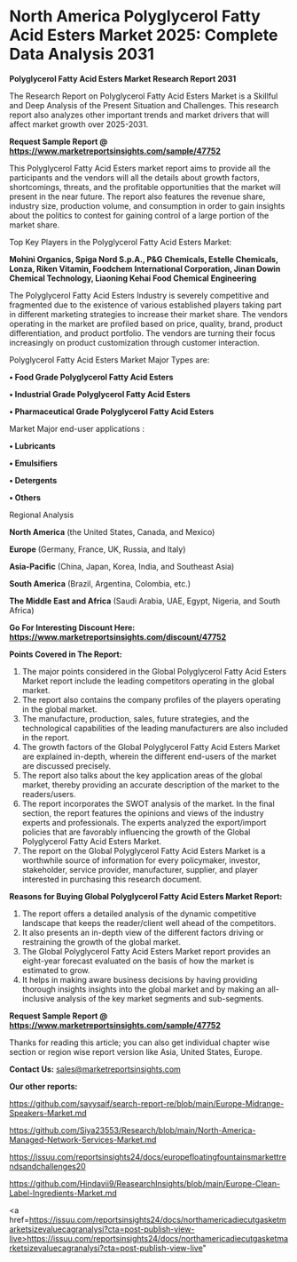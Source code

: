 # North America Polyglycerol Fatty Acid Esters Market 2025: Complete Data Analysis 2031

<strong>Polyglycerol Fatty Acid Esters Market Research Report 2031</strong>

The Research Report on Polyglycerol Fatty Acid Esters Market is a Skillful and Deep Analysis of the Present Situation and Challenges. This research report also analyzes other important trends and market drivers that will affect market growth over 2025-2031.

<strong>Request Sample Report @ <a href=https://www.marketreportsinsights.com/sample/47752>https://www.marketreportsinsights.com/sample/47752</a></strong>

This Polyglycerol Fatty Acid Esters market report aims to provide all the participants and the vendors will all the details about growth factors, shortcomings, threats, and the profitable opportunities that the market will present in the near future. The report also features the revenue share, industry size, production volume, and consumption in order to gain insights about the politics to contest for gaining control of a large portion of the market share.

Top Key Players in the Polyglycerol Fatty Acid Esters Market:

<strong>Mohini Organics, Spiga Nord S.p.A., P&G Chemicals, Estelle Chemicals, Lonza, Riken Vitamin, Foodchem International Corporation, Jinan Dowin Chemical Technology, Liaoning Kehai Food Chemical Engineering</strong>

The Polyglycerol Fatty Acid Esters Industry is severely competitive and fragmented due to the existence of various established players taking part in different marketing strategies to increase their market share. The vendors operating in the market are profiled based on price, quality, brand, product differentiation, and product portfolio. The vendors are turning their focus increasingly on product customization through customer interaction.

Polyglycerol Fatty Acid Esters Market Major Types are:

<strong>•  Food Grade Polyglycerol Fatty Acid Esters

•  Industrial Grade Polyglycerol Fatty Acid Esters

•  Pharmaceutical Grade Polyglycerol Fatty Acid Esters</strong>

Market Major end-user applications :

<strong>•  Lubricants

•  Emulsifiers

•  Detergents

•  Others</strong>

Regional Analysis

</u><strong><b>North America</b></strong> (the United States, Canada, and Mexico)

<strong><b>Europe </b></strong>(Germany, France, UK, Russia, and Italy)

<strong><b>Asia-Pacific</b></strong> (China, Japan, Korea, India, and Southeast Asia)

<strong><b>South America</b></strong> (Brazil, Argentina, Colombia, etc.)

<strong><b>The Middle East and Africa</b></strong> (Saudi Arabia, UAE, Egypt, Nigeria, and South Africa)

<strong>Go For Interesting Discount Here: <a href=https://www.marketreportsinsights.com/discount/47752>https://www.marketreportsinsights.com/discount/47752</a></strong>

<strong>Points Covered in The Report:</strong>
<ol>
  <li>The major points considered in the Global Polyglycerol Fatty Acid Esters Market report include the leading competitors operating in the global market.</li>
  <li>The report also contains the company profiles of the players operating in the global market.</li>
  <li>The manufacture, production, sales, future strategies, and the technological capabilities of the leading manufacturers are also included in the report.</li>
  <li>The growth factors of the Global Polyglycerol Fatty Acid Esters Market are explained in-depth, wherein the different end-users of the market are discussed precisely.</li>
  <li>The report also talks about the key application areas of the global market, thereby providing an accurate description of the market to the readers/users.</li>
  <li>The report incorporates the SWOT analysis of the market. In the final section, the report features the opinions and views of the industry experts and professionals. The experts analyzed the export/import policies that are favorably influencing the growth of the Global Polyglycerol Fatty Acid Esters Market.</li>
  <li>The report on the Global Polyglycerol Fatty Acid Esters Market is a worthwhile source of information for every policymaker, investor, stakeholder, service provider, manufacturer, supplier, and player interested in purchasing this research document.</li>
</ol>
<strong>Reasons for Buying Global Polyglycerol Fatty Acid Esters Market Report:</strong>

<ol>
  <li>The report offers a detailed analysis of the dynamic competitive landscape that keeps the reader/client well ahead of the competitors.</li>
  <li>It also presents an in-depth view of the different factors driving or restraining the growth of the global market.</li>
  <li>The Global Polyglycerol Fatty Acid Esters Market report provides an eight-year forecast evaluated on the basis of how the market is estimated to grow.</li>
  <li>It helps in making aware business decisions by having providing thorough insights insights into the global market and by making an all-inclusive analysis of the key market segments and sub-segments.</li>
</ol>
<strong>Request Sample Report @ <a href=https://www.marketreportsinsights.com/sample/47752>https://www.marketreportsinsights.com/sample/47752</a></strong>


Thanks for reading this article; you can also get individual chapter wise section or region wise report version like Asia, United States, Europe.

<strong>Contact Us:</strong>
sales@marketreportsinsights.com

<strong>Our other reports:</strong>

<a href=https://github.com/sayysaif/search-report-re/blob/main/Europe-Midrange-Speakers-Market.md>https://github.com/sayysaif/search-report-re/blob/main/Europe-Midrange-Speakers-Market.md</a>

<a href=https://github.com/Siya23553/Research/blob/main/North-America-Managed-Network-Services-Market.md>https://github.com/Siya23553/Research/blob/main/North-America-Managed-Network-Services-Market.md</a>

<a href=https://issuu.com/reportsinsights24/docs/europefloatingfountainsmarkettrendsandchallenges20>https://issuu.com/reportsinsights24/docs/europefloatingfountainsmarkettrendsandchallenges20</a>

<a href=https://github.com/Hindavii9/ReasearchInsights/blob/main/Europe-Clean-Label-Ingredients-Market.md>https://github.com/Hindavii9/ReasearchInsights/blob/main/Europe-Clean-Label-Ingredients-Market.md</a>

<a href=https://issuu.com/reportsinsights24/docs/northamericadiecutgasketmarketsizevaluecagranalysi?cta=post-publish-view-live>https://issuu.com/reportsinsights24/docs/northamericadiecutgasketmarketsizevaluecagranalysi?cta=post-publish-view-live</a>"
